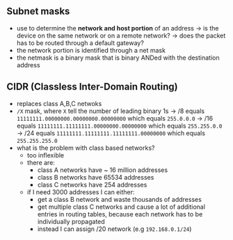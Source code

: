## Subnet masks

- use to determine the **network and host portion** of an address
	-> is the device on the same network or on a remote network?
	-> does the packet has to be routed through a default gateway?
- the network portion is identified through a net mask
- the netmask is a binary mask that is binary ANDed with the destination address

## CIDR (Classless Inter-Domain Routing)
- replaces class A,B,C netwoks
- `/X` mask, where `X` tell the number of leading binary 1s
	-> /8 equals `11111111.00000000.00000000.00000000` which equals `255.0.0.0`
	 -> /16 equals `11111111.11111111.00000000.00000000` which equals `255.255.0.0`
	 -> /24 equals `11111111.11111111.11111111.00000000` which equals `255.255.255.0`
- what is the problem with class based networks?
	- too inflexible
	- there are:
		- class A networks have ~ 16 million addresses
		- class B networks have 65534 addresses
		- class C networks have 254 addresses
	* if I need 3000 addresses I can either:
		* get a class B network and waste thousands of addresses
		* get multiple class C networks and cause a lot of  additional entries in routing tables, because each network has to be individually propagated
		- instead I can assign  /20 network (e.g `192.168.0.1/24`)
